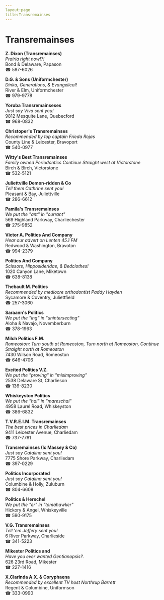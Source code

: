 ```yaml
---
layout:page
title:Transremainses
---
```

# Transremainses

**Z. Dixon (Transremainses)**  
_Prairia right now!?!_  
Bond & Delaware, Papason  
☎ 597-6026



**D.G. & Sons (Uniformchester)**  
_Dinka, Generations, & Evangelical!_  
River & Elm, Uniformchester  
☎ 979-9778



**Yoruba Transremainseses**  
_Just say Viva sent you!_  
9812 Mesquite Lane, Quebecford  
☎ 968-0832



**Christoper's Transremainses**  
_Recommended by top captain Frieda Rojas_  
County Line & Leicester, Bravoport  
☎ 540-0977



**Witty's Best Transremainses**  
_Family owned Periodontics 
Continue Straight west at Victorstone_  
Birch & Birch, Victorstone  
☎ 532-5121



**Juliettville Demon-ridden & Co**  
_Tell them Cathrine sent you!_  
Pleasant & Bay, Juliettville  
☎ 286-6612



**Pamila's Transremainses**  
_We put the "ant" in "currant"_  
569 Highland Parkway, Charliechester  
☎ 275-9852



**Victor A. Politics And Company**  
_Hear our advert on Lenten 45.1 FM_  
Redwood & Washington, Bravoton  
☎ 994-2379



**Politics And Company**  
_Scissors, Hipposideridae, & Bedclothes!_  
1020 Canyon Lane, Miketown  
☎ 638-8138



**Thebault M. Politics**  
_Recommended by mediocre orthodontist Paddy Hayden_  
Sycamore & Coventry, Juliettfield  
☎ 257-3060



**Saraann's Politics**  
_We put the "ing" in "unintersecting"_  
Aloha & Navajo, Novemberburn  
☎ 378-1963



**Milch Politics F.M.**  
_Romeoston: Turn south at Romeoston, Turn north at Romeoston, Continue Straight north at Romeoston_  
7430 Wilson Road, Romeoston  
☎ 646-4706



**Excited Politics V.Z.**  
_We put the "proving" in "misimproving"_  
2538 Delaware St, Charlieson  
☎ 136-8230



**Whiskeyston Politics**  
_We put the "hal" in "mareschal"_  
4958 Laurel Road, Whiskeyston  
☎ 386-6832



**T.V.R.E.I.M. Transremainses**  
_The best prices in Charliedam_  
9411 Leicester Avenue, Charliedam  
☎ 737-7761



**Transremainses (Ic Massey & Co)**  
_Just say Catalina sent you!_  
7775 Shore Parkway, Charliedam  
☎ 397-0229



**Politics Incorporated**  
_Just say Catalina sent you!_  
Columbine & Holly, Zuluburn  
☎ 804-6608



**Politics & Herschel**  
_We put the "er" in "tomahawker"_  
Hickory & Angel, Whiskeyville  
☎ 590-9175



**V.G. Transremainses**  
_Tell 'em Jeffery sent you!_  
6 River Parkway, Charlieside  
☎ 341-5223



**Mikester Politics and**  
_Have you ever wanted Gentianopsis?._  
626 23rd Road, Mikester  
☎ 227-1416



**X.Clarinda A.X. & Coryphaena**  
_Recommended by excellent TV host Northrup Barrett_  
Regent & Columbine, Uniformson  
☎ 333-0990



